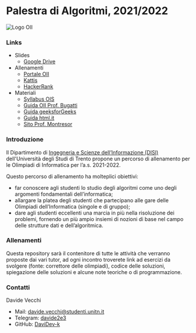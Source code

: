 # Palestra di Algoritmi, 2021/2022

![Logo OII](https://training.olinfo.it/custom_images/logo.png)

### Links
- Slides
  - [Google Drive](https://drive.google.com/drive/folders/1zmcOQGUHOV4aRfvshf2CeAuu3Rq6FYgl?usp=sharing)
- Allenamenti
  - [Portale OII](https://training.olinfo.it/)
  - [Kattis](https://open.kattis.com/problems)
  - [HackerRank](https://www.hackerrank.com/domains/cpp)
- Materiali
  - [Syllabus OIS](https://drive.google.com/file/d/1OtnM0ZHVpS-A5x0wCB6K685bHZHYfWQQ/view?usp=sharing)
  - [Guida OII Prof. Bugatti](http://www.imparando.net/sito/olimpiadi_di_informatica/guida_sesta_edizione.pdf)
  - [Guida geeksforGeeks](https://www.geeksforgeeks.org/c-plus-plus)
  - [Guida html.it](https://www.html.it/guide/guida-c2/)
  - [Sito Prof. Montresor](http://cricca.disi.unitn.it/montresor/teaching/asd/materiale/)

### Introduzione

Il Dipartimento di [Ingegneria e Scienze dell’Informazione (DISI)](https://www.disi.unitn.it/) dell'Università degli
Studi di Trento propone un percorso di allenamento per le Olimpiadi di Informatica per l’a.s. 2021-2022.

Questo percorso di allenamento ha molteplici obiettivi:

* far conoscere agli studenti lo studio degli algoritmi come uno degli argomenti fondamentali dell’informatica;
* allargare la platea degli studenti che partecipano alle gare delle Olimpiadi dell’Informatica (singole e di gruppo);
* dare agli studenti eccellenti una marcia in più nella risoluzione dei problemi, fornendo un più ampio insiemi di
  nozioni di base nel campo delle strutture dati e dell’algoritmica.

### Allenamenti

Questa repository sarà il contenitore di tutte le attività che verranno proposte dai vari tutor, ad ogni incontro
troverete link ad esercizi da svolgere (fonte: correttore delle olimpiadi), codice delle soluzioni, spiegazione delle
soluzioni e alcune note teoriche o di programmazione.

### Contatti
Davide Vecchi
- Mail: [davide.vecchi@studenti.unitn.it](mailto:davide.vecchi@studenti.unitn.it)
- Telegram: [davide2e3](https://t.me/davide2e3)
- GitHub: [DaviDev-k](https://github.com/davidevecchi)
